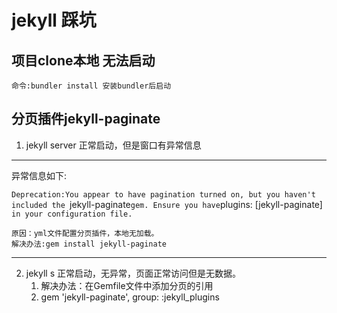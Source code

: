 
# jekyll 踩坑

## 项目clone本地 无法启动

    命令:bundler install 安装bundler后启动

## 分页插件jekyll-paginate
1. jekyll server 正常启动，但是窗口有异常信息
---
异常信息如下:

`Deprecation:You appear to have pagination turned on, but you haven't included the `jekyll-paginate` gem. Ensure you have `plugins: [jekyll-paginate]` in your configuration file.`

    原因：yml文件配置分页插件，本地无加载。
    解决办法:gem install jekyll-paginate
---

2. jekyll s 正常启动，无异常，页面正常访问但是无数据。
   1. 解决办法：在Gemfile文件中添加分页的引用
   2. gem 'jekyll-paginate', group: :jekyll_plugins


